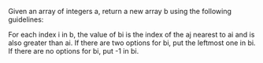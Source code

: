 Given an array of integers a, return a new array b using the following guidelines:

For each index i in b, the value of bi is the index of the aj nearest to ai and is also greater than ai.
If there are two options for bi, put the leftmost one in bi.
If there are no options for bi, put -1 in bi.
